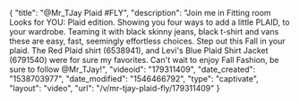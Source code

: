 {
    "title": "@Mr_TJay Plaid #FLY",
    "description": "Join me in Fitting room Looks for YOU: Plaid edition. Showing you four ways to add a little PLAID, to your wardrobe.  Teaming it with black skinny jeans, black t-shirt and vans these are easy, fast, seemingly effortless choices.  Step out this Fall in your plaid.  The Red Plaid shirt (6538941), and Levi's Blue Plaid Shirt Jacket (6791540) were for sure my favorites.  Can't wait to enjoy Fall Fashion, be sure to follow @Mr_TJay!",
    "videoid": "179311409",
    "date_created": "1538703977",
    "date_modified": "1546466792",
    "type": "captivate",
    "layout": "video",
    "url": "\/v\/mr-tjay-plaid-fly\/179311409"
}